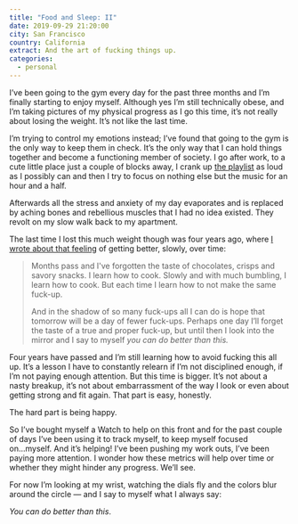 ```yaml
---
title: "Food and Sleep: II"
date: 2019-09-29 21:20:00
city: San Francisco
country: California
extract: And the art of fucking things up.
categories: 
  - personal
---
```


I’ve been going to the gym every day for the past three months and I’m finally starting to enjoy myself. Although yes I’m still technically obese, and I’m taking pictures of my physical progress as I go this time, it’s not really about losing the weight. It’s not like the last time.

I’m trying to control my emotions instead; I’ve found that going to the gym is the only way to keep them in check. It’s the only way that I can hold things together and become a functioning member of society. I go after work, to a cute little place just a couple of blocks away, I crank up [the playlist](https://open.spotify.com/playlist/0LARGPJJ8rzjaMylvuJisc?si=_UUKqXsxQN2_xEgLfk5Q4Q) as loud as I possibly can and then I try to focus on nothing else but the music for an hour and a half.

Afterwards all the stress and anxiety of my day evaporates and is replaced by aching bones and rebellious muscles that I had no idea existed. They revolt on my slow walk back to my apartment.

The last time I lost this much weight though was four years ago, where [I wrote about that feeling](https://www.robinrendle.com/notes/food-and-sleep) of getting better, slowly, over time:

> Months pass and I've forgotten the taste of chocolates, crisps and savory snacks. I learn how to cook. Slowly and with much bumbling, I learn how to cook. But each time I learn how to not make the same fuck-up.
>
> And in the shadow of so many fuck-ups all I can do is hope that tomorrow will be a day of fewer fuck-ups. Perhaps one day I’ll forget the taste of a true and proper fuck-up, but until then I look into the mirror and I say to myself _you can do better than this._

Four years have passed and I’m still learning how to avoid fucking this all up. It’s a lesson I have to constantly relearn if I’m not disciplined enough, if I’m not paying enough attention. But this time is bigger. It’s not about a nasty breakup, it’s not about embarrassment of the way I look or even about getting strong and fit again. That part is easy, honestly.

The hard part is being happy.

So I’ve bought myself a Watch to help on this front and for the past couple of days I’ve been using it to track myself, to keep myself focused on...myself. And it’s helping! I’ve been pushing my work outs, I’ve been paying more attention. I wonder how these metrics will help over time or whether they might hinder any progress. We’ll see.

For now I’m looking at my wrist, watching the dials fly and the colors blur around the circle — and I say to myself what I always say:

_You can do better than this_.
